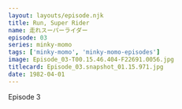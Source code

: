 ```yaml
---
layout: layouts/episode.njk
title: Run, Super Rider
name: 走れスーパーライダー
episode: 03
series: minky-momo
tags: ['minky-momo', 'minky-momo-episodes']
image: Episode_03-T00.15.46.404-F22691.0056.jpg
titlecard: Episode_03.snapshot_01.15.971.jpg
date: 1982-04-01
---
```


Episode 3